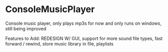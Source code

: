 ConsoleMusicPlayer
==================

Console music player, only plays mp3s for now and only runs on windows, still being improved

Features to Add:
    REDESIGN W/ GUI,
    support for more sound file types,
    fast forward / rewind,
    store music library in file,
    playlists
    
    
